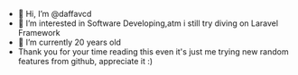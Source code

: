 - 👋 Hi, I’m @daffavcd
- 👀 I’m interested in Software Developing,atm i still try diving on Laravel Framework
- 🌱 I’m currently 20 years old
- Thank you for your time reading this even it's just me trying new random features from github, appreciate it :)

<!---
daffavcd/daffavcd is a ✨ special ✨ repository because its `README.md` (this file) appears on your GitHub profile.
You can click the Preview link to take a look at your changes.
--->
